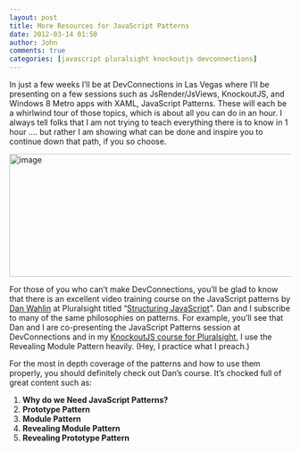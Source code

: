 ```yaml
---
layout: post
title: More Resources for JavaScript Patterns
date: 2012-03-14 01:50
author: John
comments: true
categories: [javascript pluralsight knockoutjs devconnections]
---
```

<p>In just a few weeks I’ll be at DevConnections in Las Vegas where I’ll be presenting on a few sessions such as JsRender/JsViews, KnockoutJS, and Windows 8 Metro apps with XAML, JavaScript Patterns. These will each be a whirlwind tour of those topics, which is about all you can do in an hour. I always tell folks that I am not trying to teach everything there is to know in 1 hour …. but rather I am showing what can be done and inspire you to continue down that path, if you so choose. </p> <p><a href="http://www.pluralsight-training.net/microsoft/Courses/TableOfContents?courseName=structuring-javascript"><img style="background-image: none; border-bottom: 0px; border-left: 0px; padding-left: 0px; padding-right: 0px; display: inline; border-top: 0px; border-right: 0px; padding-top: 0px" title="image" border="0" alt="image" src="/wp-content/uploads/media/Windows-Live-Writer/jQuery-and-Ajax-Workshop_12FD8/image_3.png" width="1049" height="220"></a></p> <p>For those of you who can’t make DevConnections, you’ll be glad to know that there is an excellent video training course on the JavaScript patterns by <a href="http://weblogs.asp.net/dwahlin">Dan Wahlin</a> at Pluralsight titled “<a href="http://www.pluralsight-training.net/microsoft/Courses/TableOfContents?courseName=structuring-javascript">Structuring JavaScript</a>”. Dan and I subscribe to many of the same philosophies on patterns. For example, you’ll see that Dan and I are co-presenting the JavaScript Patterns session at DevConnections and in my <a href="http://jpapa.me/komvvm">KnockoutJS course for Pluralsight</a>, I use the Revealing Module Pattern heavily. (Hey, I practice what I preach.) </p> <p>For the most in depth coverage of the patterns and how to use them properly, you should definitely check out Dan’s course. It’s chocked full of great content such as:</p> <ol> <li><strong>Why do we Need JavaScript Patterns?</strong></li> <li><strong>Prototype Pattern</strong></li> <li><strong>Module Pattern</strong></li> <li><strong>Revealing Module Pattern</strong></li> <li><strong>Revealing Prototype Pattern</strong></li></ol> <div style="padding-bottom: 0px; margin: 0px; padding-left: 0px; padding-right: 0px; display: inline; float: none; padding-top: 0px" id="scid:5737277B-5D6D-4f48-ABFC-DD9C333F4C5D:b97010de-0410-4342-9576-2e64466ed1a0" class="wlWriterEditableSmartContent"><div><object width="448" height="252"><param name="movie" value="http://www.youtube.com/v/t1B5TJQAKjM?hl=en&amp;hd=1"></param><embed src="http://www.youtube.com/v/t1B5TJQAKjM?hl=en&amp;hd=1" type="application/x-shockwave-flash" width="448" height="252"></embed></object></div></div>

